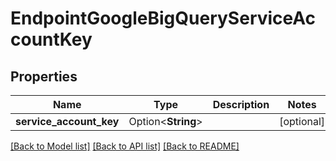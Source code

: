 # EndpointGoogleBigQueryServiceAccountKey

## Properties

Name | Type | Description | Notes
------------ | ------------- | ------------- | -------------
**service_account_key** | Option<**String**> |  | [optional]

[[Back to Model list]](../README.md#documentation-for-models) [[Back to API list]](../README.md#documentation-for-api-endpoints) [[Back to README]](../README.md)


